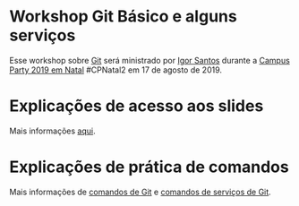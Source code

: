 # Workshop Git Básico e alguns serviços

Esse workshop sobre [Git](https://pt.wikipedia.org/wiki/Git) será ministrado por [Igor Santos](https://github.com/igorasantos) durante a [Campus Party 2019 em Natal](https://campuse.ro/events/campus-party-natal-2019/workshop/git-basico-e-alguns-servicos-cpnatal2-comunidadedevopsrn/) #CPNatal2 em 17 de agosto de 2019.

# Explicações de acesso aos slides
Mais informações [aqui](Slides.md).

# Explicações de prática de comandos
Mais informações de [comandos de Git](Commands_soft.md) e [comandos de serviços de Git](Commands_services.md).

